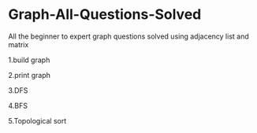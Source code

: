 # Graph-All-Questions-Solved
All the beginner to expert graph questions solved using adjacency list and matrix


1.build graph

2.print graph

3.DFS

4.BFS

5.Topological sort
